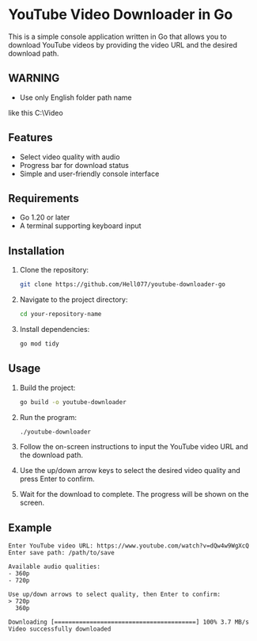 # YouTube Video Downloader in Go

This is a simple console application written in Go that allows you to download YouTube videos by providing the video URL and the desired download path.

## WARNING
- Use only English folder path name

like this
C:\Video

## Features

- Select video quality with audio
- Progress bar for download status
- Simple and user-friendly console interface

## Requirements

- Go 1.20 or later
- A terminal supporting keyboard input

## Installation

1. Clone the repository:

    ```sh
    git clone https://github.com/Hell077/youtube-downloader-go
    ```

2. Navigate to the project directory:

    ```sh
    cd your-repository-name
    ```

3. Install dependencies:

    ```sh
    go mod tidy
    ```

## Usage

1. Build the project:

    ```sh
    go build -o youtube-downloader
    ```

2. Run the program:

    ```sh
    ./youtube-downloader
    ```

3. Follow the on-screen instructions to input the YouTube video URL and the download path.

4. Use the up/down arrow keys to select the desired video quality and press Enter to confirm.

5. Wait for the download to complete. The progress will be shown on the screen.

## Example

```plaintext
Enter YouTube video URL: https://www.youtube.com/watch?v=dQw4w9WgXcQ
Enter save path: /path/to/save

Available audio qualities:
- 360p
- 720p

Use up/down arrows to select quality, then Enter to confirm:
> 720p
  360p

Downloading [========================================] 100% 3.7 MB/s
Video successfully downloaded
